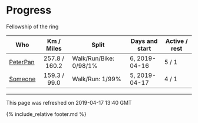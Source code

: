 
# Progress

Fellowship of the ring

| Who | Km / Miles | Split | Days and start | Active / rest |
| --- | :---: | --- | --- | --- |
| [PeterPan](users/PeterPan.md) | 257.8 / 160.2 | Walk/Run/Bike: 0/98/1% | 6, 2019-04-16 | 5 / 1 |
| [Someone](users/Someone.md) | 159.3 / 99.0 | Walk/Run: 1/99% | 5, 2019-04-17 | 4 / 1 |

---
This page was refreshed on 2019-04-17 13:40 GMT

{% include_relative footer.md %}
